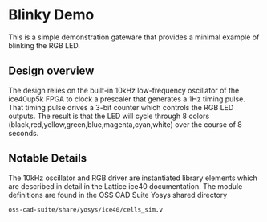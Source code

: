 # Blinky Demo
This is a simple demonstration gateware that provides a minimal example of
blinking the RGB LED.

## Design overview
The design relies on the built-in 10kHz low-frequency oscillator of the ice40up5k
FPGA to clock a prescaler that generates a 1Hz timing pulse. That timing pulse
drives a 3-bit counter which controls the RGB LED outputs. The result is that
the LED will cycle through 8 colors (black,red,yellow,green,blue,magenta,cyan,white)
over the course of 8 seconds.

## Notable Details
The 10kHz oscillator and RGB driver are instantiated library elements which are
described in detail in the Lattice ice40 documentation. The module definitions
are found in the OSS CAD Suite Yosys shared directory
```
oss-cad-suite/share/yosys/ice40/cells_sim.v
```

